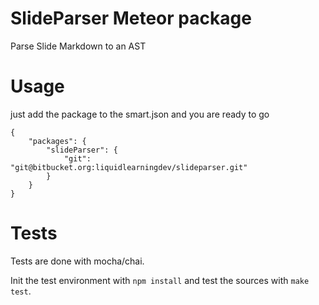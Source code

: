 # SlideParser Meteor package
Parse Slide Markdown to an AST

# Usage
just add the package to the smart.json and you are ready to go

	{
		"packages": {
			"slideParser": {
				"git": "git@bitbucket.org:liquidlearningdev/slideparser.git"
			}
		}
	}

# Tests
Tests are done with mocha/chai.

Init the test environment with `npm install` and test the sources with `make test`.

